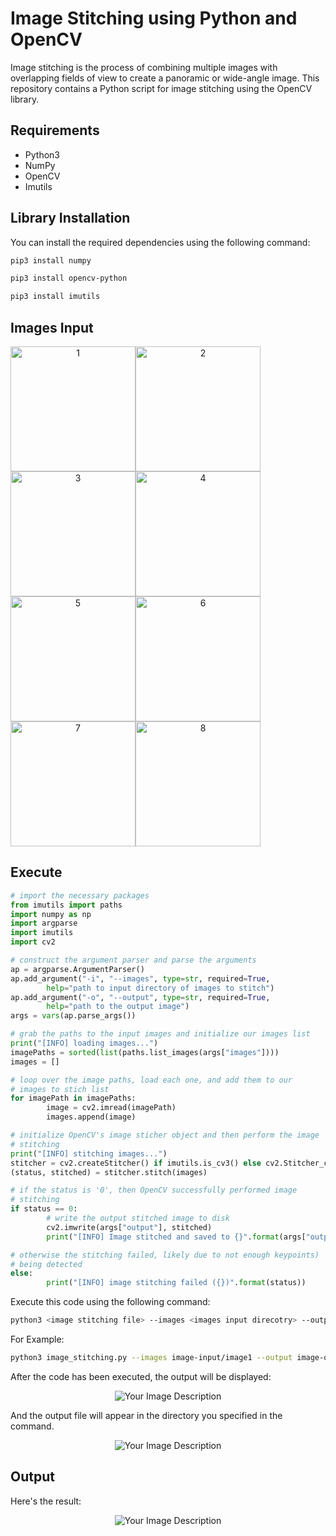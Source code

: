 # Image Stitching using Python and OpenCV

Image stitching is the process of combining multiple images with overlapping fields of view to create a panoramic or wide-angle image. This repository contains a Python script for image stitching using the OpenCV library.

## Requirements

- Python3
- NumPy
- OpenCV
- Imutils

## Library Installation

You can install the required dependencies using the following command:

```bash
pip3 install numpy
```
```bash
pip3 install opencv-python
```
```bash
pip3 install imutils
```

## Images Input

<div align="center">
  <div style="display:flex; flex-wrap:wrap;">
    <img src="https://github.com/NauvalPerdana/Image-Stitching-Python/blob/main/image-stitching/image-input/image1/1.jpg" alt="1" width="200"/>
    <img src="https://github.com/NauvalPerdana/Image-Stitching-Python/blob/main/image-stitching/image-input/image1/2.jpg" alt="2" width="200"/>
    <img src="https://github.com/NauvalPerdana/Image-Stitching-Python/blob/main/image-stitching/image-input/image1/3.jpg" alt="3" width="200"/>
    <img src="https://github.com/NauvalPerdana/Image-Stitching-Python/blob/main/image-stitching/image-input/image1/4.jpg" alt="4" width="200"/>
    <img src="https://github.com/NauvalPerdana/Image-Stitching-Python/blob/main/image-stitching/image-input/image1/5.jpg" alt="5" width="200"/>
    <img src="https://github.com/NauvalPerdana/Image-Stitching-Python/blob/main/image-stitching/image-input/image1/6.jpg" alt="6" width="200"/>
    <img src="https://github.com/NauvalPerdana/Image-Stitching-Python/blob/main/image-stitching/image-input/image1/7.jpg" alt="7" width="200"/>
    <img src="https://github.com/NauvalPerdana/Image-Stitching-Python/blob/main/image-stitching/image-input/image1/8.jpg" alt="8" width="200"/>
  </div>
</div>


## Execute

```py
# import the necessary packages
from imutils import paths
import numpy as np
import argparse
import imutils
import cv2

# construct the argument parser and parse the arguments
ap = argparse.ArgumentParser()
ap.add_argument("-i", "--images", type=str, required=True,
        help="path to input directory of images to stitch")
ap.add_argument("-o", "--output", type=str, required=True,
        help="path to the output image")
args = vars(ap.parse_args())

# grab the paths to the input images and initialize our images list
print("[INFO] loading images...")
imagePaths = sorted(list(paths.list_images(args["images"])))
images = []

# loop over the image paths, load each one, and add them to our
# images to stich list
for imagePath in imagePaths:
        image = cv2.imread(imagePath)
        images.append(image)

# initialize OpenCV's image sticher object and then perform the image
# stitching
print("[INFO] stitching images...")
stitcher = cv2.createStitcher() if imutils.is_cv3() else cv2.Stitcher_create()
(status, stitched) = stitcher.stitch(images)

# if the status is '0', then OpenCV successfully performed image
# stitching
if status == 0:
        # write the output stitched image to disk
        cv2.imwrite(args["output"], stitched)
        print("[INFO] Image stitched and saved to {}".format(args["output"]))

# otherwise the stitching failed, likely due to not enough keypoints)
# being detected
else:
        print("[INFO] image stitching failed ({})".format(status))
```

Execute this code using the following command:
```bash
python3 <image stitching file> --images <images input direcotry> --output <image output directory>/<output name.png>
```
For Example:
```bash
python3 image_stitching.py --images image-input/image1 --output image-output/image1/output.png
```
After the code has been executed, the output will be displayed:
<p align="center">
  <img src="https://github.com/NauvalPerdana/Image-Stitching-Python/assets/150425128/e27f38d8-cd74-44ec-aa4b-98e3687ca88e" alt="Your Image Description">
</p>

And the output file will appear in the directory you specified in the command.
<p align="center">
  <img src="https://github.com/NauvalPerdana/Image-Stitching-Python/assets/150425128/960a64a9-a2d1-4200-b3bb-aa57b634891a" alt="Your Image Description">
</p>

## Output
Here's the result:
<p align="center">
  <img src="https://github.com/NauvalPerdana/Image-Stitching-Python/blob/main/image-stitching/image-output/image1/output.png" alt="Your Image Description">
</p>
